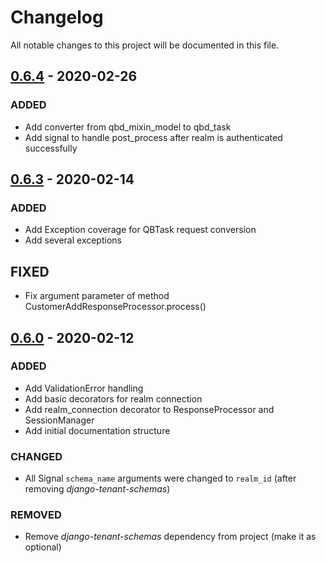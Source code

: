 # Changelog

All notable changes to this project will be documented in this file.

## [0.6.4] - 2020-02-26

### ADDED

- Add converter from qbd_mixin_model to qbd_task
- Add signal to handle post_process after realm is authenticated successfully

## [0.6.3] - 2020-02-14

### ADDED

- Add Exception coverage for QBTask request conversion
- Add several exceptions

## FIXED

- Fix argument parameter of method CustomerAddResponseProcessor.process()  

## [0.6.0] - 2020-02-12

### ADDED

- Add ValidationError handling
- Add basic decorators for realm connection
- Add realm_connection decorator to ResponseProcessor and SessionManager
- Add initial documentation structure

### CHANGED

- All Signal `schema_name` arguments were changed to `realm_id` (after removing *django-tenant-schemas*)

### REMOVED

- Remove *django-tenant-schemas* dependency from project (make it as optional)


[0.6.0]: https://github.com/weltlink/django-quickbooks/compare/0.5...0.6
[0.6.3]: https://github.com/weltlink/django-quickbooks/compare/0.6...0.6.3
[0.6.4]: https://github.com/weltlink/django-quickbooks/compare/0.6.3...0.6.4
